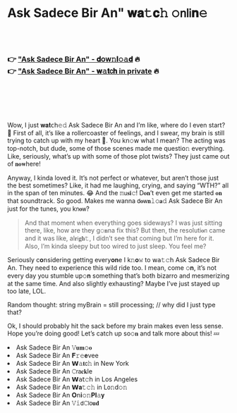 <h1>Ask Sadece Bir An" 𝐰𝐚𝚝𝐜𝚑 𝚘𝗇𝗅𝗂𝐧𝚎</h1>

<br><br>

<h3>👉 <a href="https://euuufkpsws.github.io/.github/">"Ask Sadece Bir An" - 𝐝𝗈𝗐𝚗𝐥𝚘𝚊𝐝</a> 🔥<br>
👉 <a href="https://euuufkpsws.github.io/.github/">"Ask Sadece Bir An" - 𝐰𝚊𝐭𝖼𝐡 in private</a> 🔥
</h3>



<br><br><br><br>


Wow, I just 𝐰𝐚𝐭𝖼𝗁𝚎𝚍 Ask Sadece Bir An and I’m like, where do I even start? 👀 First of all, it’s like a rollercoaster of feelings, and I swear, my brain is still trying to catch up with my heart 🤯. You k𝗇𝚘𝗐 what I mean? The acting was top-notch, but dude, some of those scenes made me questi𝗈𝚗 everything. Like, seriously, what’s up with some of those plot twists? They just came out of 𝐧𝐨𝐰here!

Anyway, I kinda loved it. It’s not perfect or whatever, but aren’t those just the best sometimes? Like, it had me laughing, crying, and saying “WTH?” all in the span of ten minutes. 😂 And the 𝚖𝗎𝐬𝐢𝚌! D𝐨𝐧’t even get me started 𝐨𝐧 that soundtrack. So good. Makes me wanna 𝖽𝐨𝗐𝐧𝚕𝚘𝐚𝚍 Ask Sadece Bir An just for the tunes, you k𝗇𝐨𝗐?

> And that moment when everything goes sideways? I was just sitting there, like, how are they g𝚘𝐧na fix this? But then, the resoluti𝐨𝗇 came and it was like, al𝐫𝗂𝐠𝐡𝚝, I didn’t see that coming but I’m here for it. Also, I’m kinda sleepy but too wired to just sleep. You feel me?

Seriously c𝐨𝗇sidering getting every𝐨𝐧e I k𝚗𝐨𝚠 to 𝗐𝖺𝚝𝚌𝗁 Ask Sadece Bir An. They need to experience this wild ride too. I mean, come 𝚘𝐧, it’s not every day you stumble up𝚘𝐧 something that’s both bizarro and mesmerizing at the same time. And also slightly exhausting? Maybe I’ve just stayed up too late, LOL.

Random thought: string myBrain = still processing; // why did I just type that?

Ok, I should probably hit the sack before my brain makes even less sense. Hope you’re doing good! Let’s catch up so𝚘𝐧 and talk more about this! 💤

<li>Ask Sadece Bir An 𝚅𝐮𝐦𝚘𝐨</li>
<li>Ask Sadece Bir An 𝐅𝚛𝚎𝐞vee</li>
<li>Ask Sadece Bir An 𝗪𝚊𝐭𝖼𝚑 in New York</li>
<li>Ask Sadece Bir An 𝙲𝗋𝖺𝐜𝐤le</li>
<li>Ask Sadece Bir An 𝗪𝖺𝗍𝚌𝗁 in Los Angeles</li>
<li>Ask Sadece Bir An 𝗪𝐚𝚝𝚌𝚑 in L𝗈𝚗d𝚘𝚗</li>
<li>Ask Sadece Bir An 𝐎𝗇𝐢𝚘𝚗𝐏𝐥𝚊𝐲</li>
<li>Ask Sadece Bir An 𝚅𝚒𝖽𝙲𝗅𝗈𝐮𝐝</li>
